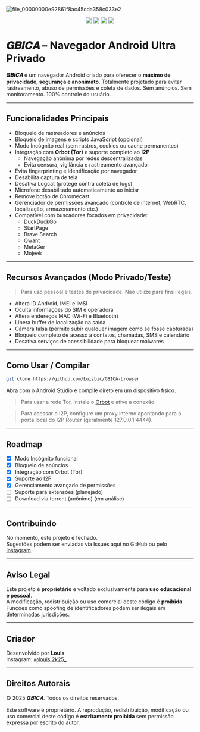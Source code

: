 ![file_00000000e92861f8ac45cda358c033e2](https://github.com/user-attachments/assets/f9a92b10-4fbe-4181-a8e7-63129e04fb76)

<p align="center">
  <img src="https://img.shields.io/badge/Status-Em%20Desenvolvimento-blue?style=for-the-badge">
  <img src="https://img.shields.io/badge/Android-Privacidade%20Total-brightgreen?style=for-the-badge">
  <img src="https://img.shields.io/badge/Licença-Proprietária-red?style=for-the-badge">
  <img src="https://img.shields.io/badge/Criador-Louis-black?style=for-the-badge&logo=instagram&logoColor=white">
</p>

# 𝑮𝑩𝑰𝑪𝑨 – Navegador Android Ultra Privado

**𝑮𝑩𝑰𝑪𝑨** é um navegador Android criado para oferecer o **máximo de privacidade, segurança e anonimato**. Totalmente projetado para evitar rastreamento, abuso de permissões e coleta de dados. Sem anúncios. Sem monitoramento. 100% controle do usuário.

---

## Funcionalidades Principais

- Bloqueio de rastreadores e anúncios
- Bloqueio de imagens e scripts JavaScript (opcional)
- Modo Incógnito real (sem rastros, cookies ou cache permanentes)
- Integração com **Orbot (Tor)** e suporte completo ao **I2P**
  - Navegação anônima por redes descentralizadas
  - Evita censura, vigilância e rastreamento avançado
- Evita fingerprinting e identificação por navegador
- Desabilita captura de tela
- Desativa Logcat (protege contra coleta de logs)
- Microfone desabilitado automaticamente ao iniciar
- Remove botão de Chromecast
- Gerenciador de permissões avançado (controle de internet, WebRTC, localização, armazenamento etc.)
- Compatível com buscadores focados em privacidade:
  - DuckDuckGo
  - StartPage
  - Brave Search
  - Qwant
  - MetaGer
  - Mojeek

---

## Recursos Avançados (Modo Privado/Teste)

> Para uso pessoal e testes de privacidade. Não utilize para fins ilegais.

- Altera ID Android, IMEI e IMSI
- Oculta informações do SIM e operadora
- Altera endereços MAC (Wi-Fi e Bluetooth)
- Libera buffer de localização na saída
- Câmera falsa (permite subir qualquer imagem como se fosse capturada)
- Bloqueio completo de acesso a contatos, chamadas, SMS e calendário
- Desativa serviços de acessibilidade para bloquear malwares

---

## Como Usar / Compilar

```bash
git clone https://github.com/Luizbic/GBICA-browser
```

Abra com o Android Studio e compile direto em um dispositivo físico.

> Para usar a rede Tor, instale o [Orbot](https://guardianproject.info/apps/orbot/) e ative a conexão.

> Para acessar o I2P, configure um proxy interno apontando para a porta local do I2P Router (geralmente 127.0.0.1:4444).

---

## Roadmap

- [x] Modo Incógnito funcional
- [x] Bloqueio de anúncios
- [x] Integração com Orbot (Tor)
- [x] Suporte ao I2P
- [x] Gerenciamento avançado de permissões
- [ ] Suporte para extensões (planejado)
- [ ] Download via torrent (anônimo) (em análise)

---

## Contribuindo

No momento, este projeto é fechado.  
Sugestões podem ser enviadas via Issues aqui no GitHub ou pelo [Instagram](https://www.instagram.com/louis.2k25_).

---

## Aviso Legal

Este projeto é **proprietário** e voltado exclusivamente para **uso educacional e pessoal**.  
A modificação, redistribuição ou uso comercial deste código é **proibida**.  
Funções como spoofing de identificadores podem ser ilegais em determinadas jurisdições.

---

## Criador

Desenvolvido por **Louis**  
Instagram: [@louis.2k25_](https://www.instagram.com/louis.2k25_)

---

## Direitos Autorais

© 2025 𝑮𝑩𝑰𝑪𝑨. Todos os direitos reservados.

Este software é proprietário. A reprodução, redistribuição, modificação ou uso comercial deste código é **estritamente proibida** sem permissão expressa por escrito do autor.
